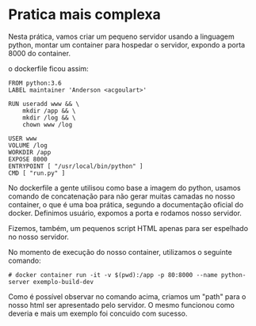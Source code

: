 # Pratica mais complexa
Nesta prática, vamos criar um pequeno servidor usando a linguagem python, montar um container para hospedar o servidor, expondo a porta 8000 do container.

o dockerfile ficou assim:

```
FROM python:3.6
LABEL maintainer 'Anderson <acgoulart>'

RUN useradd www && \
    mkdir /app && \
    mkdir /log && \
    chown www /log

USER www
VOLUME /log
WORKDIR /app
EXPOSE 8000
ENTRYPOINT [ "/usr/local/bin/python" ]
CMD [ "run.py" ]
```
No dockerfile a gente utilisou como base a imagem do python, usamos comando de concatenação para não gerar muitas camadas no nosso container, o que é uma boa prática, segundo a documentação oficial do docker. Definimos usuário, expomos a porta e rodamos nosso servidor.

Fizemos, também, um pequenos script HTML apenas para ser espelhado no nosso servidor.

No momento de execução do nosso container, utilizamos o seguinte comando:

```
# docker container run -it -v $(pwd):/app -p 80:8000 --name python-server exemplo-build-dev
```

Como é possível observar no comando acima, criamos um "path" para o nosso html ser apresentado pelo servidor. O mesmo funcionou como deveria e mais um exemplo foi concuido com sucesso.